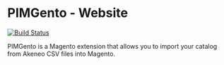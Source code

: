PIMGento - Website
==================

[![Build Status](https://travis-ci.org/pimgento/pimgento.svg?branch=master)](https://travis-ci.org/pimgento/pimgento)

PIMGento is a Magento extension that allows you to import your catalog from Akeneo CSV files into Magento.

